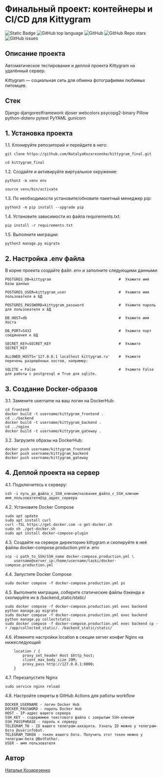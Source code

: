 # Финальный проект: контейнеры и CI/CD для Kittygram
![Static Badge](https://img.shields.io/badge/NatalyaKozarezenko-kittygram_final-kittygram_final)
![GitHub top language](https://img.shields.io/github/languages/top/NatalyaKozarezenko/Oxygen)
![GitHub](https://img.shields.io/github/license/NatalyaKozarezenko/kittygram_final)
![GitHub Repo stars](https://img.shields.io/github/stars/NatalyaKozarezenko/kittygram_final)
![GitHub issues](https://img.shields.io/github/issues/NatalyaKozarezenko/kittygram_final)

## Описание проекта

Автоматическое тестирование и деплой проекта Kittygram на удалённый сервер.

Kittygram — социальная сеть для обмена фотографиями любимых питомцев.

<!-- ??????????????????- полное описание, что это за проект, для чего, какие функции  -->

## Стек
Django
djangorestframework
djoser
webcolors
psycopg2-binary
Pillow
python-dotenv
pytest
PyYAML
gunicorn

## 1. Установка проекта
1.1. Клонируйте репозиторий и перейдите в него:

```
git clone https://github.com/NatalyaKozarezenko/kittygram_final.git

cd kittygram_final
```

1.2. Cоздайте и активируйте виртуальное окружение:

```
python3 -m venv env

source venv/bin/activate
```

1.3. По необходимости установите/обновите пакетный менеджер pip:

```
python3 -m pip install --upgrade pip
```

1.4. Установите зависимости из файла requirements.txt:

```
pip install -r requirements.txt
```

1.5. Выполните миграции:

```
python3 manage.py migrate
```

## 2. Настройка .env файла
В корне проекта создайте файл .env и заполните следующими данными:

```
POSTGRES_DB=kittygram                               #  Укажите имя базы данных

POSTGRES_USER=kittygram_user                        #  Укажите имя пользователя в БД

POSTGRES_PASSWORD=kittygram_password                #  Укажите пароль для пользователя к БД

DB_HOST=db                                          #  Укажите имя Хоста

DB_PORT=5432                                        #  Укажите порт соединения к БД

SECRET_KEY=SECRET_KEY                               #  Укажите SECRET_KEY

ALLOWED_HOSTS='127.0.0.1 localhost kittygram.ru'    #  Укажите перечень разрешённых хостов, например:

SQLITE = False                                      #  Укажите False для работы с postgresql и True для sqlite.
```

## 3. Создание Docker-образов
3.1. Замените username на ваш логин на DockerHub:

```
cd frontend
docker build -t username/kittygram_frontend .
cd ../backend
docker build -t username/kittygram_backend .
cd ../nginx
docker build -t username/kittygram_gateway .
```
 
3.2. Загрузите образы на DockerHub:

```
docker push username/kittygram_frontend
docker push username/kittygram_backend
docker push username/kittygram_gateway
```

## 4. Деплой проекта на сервер
4.1. Подключитесь к серверу:

```
ssh -i путь_до_файла_с_SSH_ключом/название_файла_с_SSH_ключом имя_пользователя@ip_адрес_сервера
```

4.2. Установите Docker Compose

```
sudo apt update
sudo apt install curl
curl -fSL https://get.docker.com -o get-docker.sh
sudo sh ./get-docker.sh
sudo apt install docker-compose-plugin
```

4.3. Создайте на сервере директорию kittygram и скопируйте в неё файлы docker-compose.production.yml и .env

```
scp -i path_to_SSH/SSH_name docker-compose.production.yml \
    username@server_ip:/home/username/taski/docker-compose.production.yml
```

4.4. Запустите Docker Compose

```
sudo docker compose -f docker-compose.production.yml ps
```

4.5. Выполните миграции, соберите статические файлы бэкенда и скопируйте их в /backend_static/static/

```
sudo docker compose -f docker-compose.production.yml exec backend python manage.py migrate
sudo docker compose -f docker-compose.production.yml exec backend python manage.py collectstatic
sudo docker compose -f docker-compose.production.yml exec backend cp -r /app/collected_static/. /backend_static/static/
```

4.6. Измените настройки location в секции server конфиг Nginx на нижеследующий

```
    location / {
        proxy_set_header Host $http_host;
        client_max_body_size 20M;
        proxy_pass http://127.0.0.1:8000;
    }
```
4.7. Перезапустите Nginx

```
sudo service nginx reload
```

4.8. Настройте секреты в GitHub Actions для работы workflow

```
DOCKER_USERNAME - логин Docker Hub
DOCKER_PASSWORD - пароль Docker Hub
HOST - IP-адрес вашего сервера
SSH_KEY - содержимое текстового файла с закрытым SSH-ключом
SSH_PASSPHRASE - пароль к серверу
TELEGRAM_TO - ID вашего телеграм-аккаунта. Узнать ID можно у телеграм-бота @userinfobot. 
TELEGRAM_TOKEN - токен вашего бота. Получить этот токен можно у телеграм-бота @BotFather.
USER - имя пользователя
```

## Автор
[Наталья Козарезенко](https://github.com/NatalyaKozarezenko/) 
